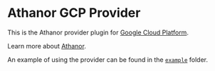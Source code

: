 # Athanor GCP Provider 

This is the Athanor provider plugin for [Google Cloud Platform](https://console.cloud.google.com).

Learn more about [Athanor](https://github.com/alchematik/athanor).

An example of using the provider can be found in the [`example`](./example) folder.

